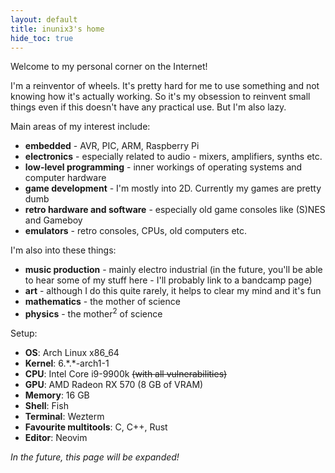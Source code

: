 ```yaml
---
layout: default
title: inunix3's home
hide_toc: true
---
```


Welcome to my personal corner on the Internet!

I'm a reinventor of wheels. It's pretty hard for me to use something and not knowing how it's
actually working. So it's my obsession to reinvent small things even if this doesn't have any
practical use. But I'm also lazy.

Main areas of my interest include:

- **embedded** - AVR, PIC, ARM, Raspberry Pi
- **electronics** - especially related to audio - mixers, amplifiers, synths etc.
- **low-level programming** - inner workings of operating systems and computer hardware
- **game development** - I'm mostly into 2D. Currently my games are pretty dumb
- **retro hardware and software** - especially old game consoles like (S)NES and Gameboy
- **emulators** - retro consoles, CPUs, old computers etc.

I'm also into these things:

- **music production** - mainly electro industrial (in the future, you'll be able to hear some
    of my stuff here - I'll probably link to a bandcamp page)
- **art** - although I do this quite rarely, it helps to clear my mind and it's fun
- **mathematics** - the mother of science
- **physics** - the mother<sup>2</sup> of science

Setup:

- **OS**: Arch Linux x86_64
- **Kernel**: 6.\*.\*-arch1-1
- **CPU**: Intel Core i9-9900k ~~(with all vulnerabilities)~~
- **GPU**: AMD Radeon RX 570 (8 GB of VRAM)
- **Memory**: 16 GB
- **Shell**: Fish
- **Terminal**: Wezterm
- **Favourite multitools**: C, C++, Rust
- **Editor**: Neovim

*In the future, this page will be expanded!*
